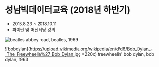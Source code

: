 # 성남빅데이터교육 (2018년 하반기)

- 2018.8.23 ~ 2018.10.11
- 파이썬 및 머신러닝 강의

![beatles](https://upload.wikimedia.org/wikipedia/ko/thumb/d/df/비틀즈_-_Abbey_Road.jpg/220px-비틀즈_-_Abbey_Road.jpg)
abbey road, beatles, 1969

![bobdylan](https://upload.wikimedia.org/wikipedia/en/d/d6/Bob_Dylan_-_The_Freewheelin%27_Bob_Dylan.jpg =220x)
freewheelin' bob dylan, bob dylan, 1963
